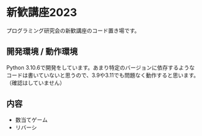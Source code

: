 # 新歓講座2023
プログラミング研究会の新歓講座のコード置き場です。

## 開発環境 / 動作環境
Python 3.10.6で開発をしています。あまり特定のバージョンに依存するようなコードは書いていないと思うので、3.9や3.11でも問題なく動作すると思います。（確認はしていません）

## 内容
- 数当てゲーム
- リバーシ